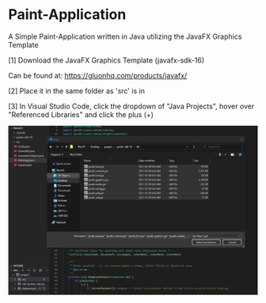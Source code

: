 # Paint-Application
A Simple Paint-Application written in Java utilizing the JavaFX Graphics Template

[1] Download the JavaFX Graphics Template (javafx-sdk-16)

Can be found at: https://gluonhq.com/products/javafx/

[2] Place it in the same folder as 'src' is in

[3] In Visual Studio Code, click the dropdown of "Java Projects", hover over "Referenced Libraries" and click the plus (+)

![](images/image1.png)
